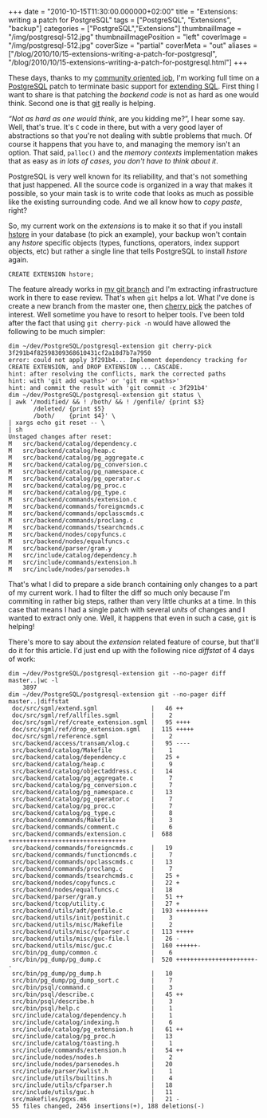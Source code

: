 +++
date = "2010-10-15T11:30:00.000000+02:00"
title = "Extensions: writing a patch for PostgreSQL"
tags = ["PostgreSQL", "Extensions", "backup"]
categories = ["PostgreSQL","Extensions"]
thumbnailImage = "/img/postgresql-512.jpg"
thumbnailImagePosition = "left"
coverImage = "/img/postgresql-512.jpg"
coverSize = "partial"
coverMeta = "out"
aliases = ["/blog/2010/10/15-extensions-writing-a-patch-for-postgresql",
           "/blog/2010/10/15-extensions-writing-a-patch-for-postgresql.html"]
+++

These days, thanks to my 
[community oriented job](http://2ndquadrant.com/), I'm working full time on a
[PostgreSQL](http://www.postgresql.org/) patch to terminate basic support for 
[extending SQL](http://www.postgresql.org/docs/9/static/extend.html). First thing I
want to share is that patching the 
*backend code* is not as hard as one would
think. Second one is that 
[git](http://git-scm.com/) really is helping.

*“Not as hard as one would think*, are you kidding me?”, I hear some
say. Well, that's true. It's 
`C` code in there, but with a very good layer of
abstractions so that you're not dealing with subtle problems that much. Of
course it happens that you have to, and managing the memory isn't an
option. That said, 
`palloc()` and the 
*memory contexts* implementation makes
that as easy as 
*in lots of cases, you don't have to think about it*.

PostgreSQL is very well known for its reliability, and that's not something
that just happened. All the source code is organized in a way that makes it
possible, so your main task is to write code that looks as much as possible
like the existing surrounding code. And we all know how to 
*copy paste*,
right?

So, my current work on the 
*extensions* is to make it so that if you install
[hstore](http://www.postgresql.org/docs/9.0/interactive/hstore.html) in your database (to pick an example), your backup won't contain any
*hstore* specific objects (types, functions, operators, index support objects,
etc) but rather a single line that tells PostgreSQL to install 
*hstore* again.

~~~
CREATE EXTENSION hstore;
~~~


The feature already works in 
[my git branch](http://git.postgresql.org/gitweb?p=postgresql-extension.git;a=shortlog;h=refs/heads/extension) and I'm extracting infrastructure
work in there to ease review. That's when 
`git` helps a lot. What I've done is
create a new branch from the master one, then 
[cherry pick](http://www.kernel.org/pub/software/scm/git/docs/git-cherry-pick.html) the patches of
interest. Well sometime you have to resort to helper tools. I've been told
after the fact that using 
`git cherry-pick -n` would have allowed the
following to be much simpler:

~~~
dim ~/dev/PostgreSQL/postgresql-extension git cherry-pick 3f291b4f82598309368610431cf2a18d7b7a7950
error: could not apply 3f291b4... Implement dependency tracking for CREATE EXTENSION, and DROP EXTENSION ... CASCADE.
hint: after resolving the conflicts, mark the corrected paths
hint: with 'git add <paths>' or 'git rm <paths>'
hint: and commit the result with 'git commit -c 3f291b4'
dim ~/dev/PostgreSQL/postgresql-extension git status \
| awk '/modified/ && ! /both/ && ! /genfile/ {print $3}
       /deleted/ {print $5}
       /both/    {print $4}' \
| xargs echo git reset -- \
| sh
Unstaged changes after reset:
M	src/backend/catalog/dependency.c
M	src/backend/catalog/heap.c
M	src/backend/catalog/pg_aggregate.c
M	src/backend/catalog/pg_conversion.c
M	src/backend/catalog/pg_namespace.c
M	src/backend/catalog/pg_operator.c
M	src/backend/catalog/pg_proc.c
M	src/backend/catalog/pg_type.c
M	src/backend/commands/extension.c
M	src/backend/commands/foreigncmds.c
M	src/backend/commands/opclasscmds.c
M	src/backend/commands/proclang.c
M	src/backend/commands/tsearchcmds.c
M	src/backend/nodes/copyfuncs.c
M	src/backend/nodes/equalfuncs.c
M	src/backend/parser/gram.y
M	src/include/catalog/dependency.h
M	src/include/commands/extension.h
M	src/include/nodes/parsenodes.h
~~~


That's what I did to prepare a side branch containing only changes to a part
of my current work. I had to filter the diff so much only because I'm
commiting in rather big steps, rather than very little chunks at a time. In
this case that means I had a single patch with several 
*units* of changes and
I wanted to extract only one. Well, it happens that even in such a case, 
`git`
is helping!

There's more to say about the 
*extension* related feature of course, but
that'll do it for this article. I'd just end up with the following nice
*diffstat* of 4 days of work:

~~~
dim ~/dev/PostgreSQL/postgresql-extension git --no-pager diff master..|wc -l
    3897
dim ~/dev/PostgreSQL/postgresql-extension git --no-pager diff master..|diffstat
 doc/src/sgml/extend.sgml               |   46 ++
 doc/src/sgml/ref/allfiles.sgml         |    2 
 doc/src/sgml/ref/create_extension.sgml |   95 ++++
 doc/src/sgml/ref/drop_extension.sgml   |  115 +++++
 doc/src/sgml/reference.sgml            |    2 
 src/backend/access/transam/xlog.c      |   95 ----
 src/backend/catalog/Makefile           |    1 
 src/backend/catalog/dependency.c       |   25 +
 src/backend/catalog/heap.c             |    9 
 src/backend/catalog/objectaddress.c    |   14 
 src/backend/catalog/pg_aggregate.c     |    7 
 src/backend/catalog/pg_conversion.c    |    7 
 src/backend/catalog/pg_namespace.c     |   13 
 src/backend/catalog/pg_operator.c      |    7 
 src/backend/catalog/pg_proc.c          |    7 
 src/backend/catalog/pg_type.c          |    8 
 src/backend/commands/Makefile          |    3 
 src/backend/commands/comment.c         |    6 
 src/backend/commands/extension.c       |  688 +++++++++++++++++++++++++++++++++
 src/backend/commands/foreigncmds.c     |   19 
 src/backend/commands/functioncmds.c    |    7 
 src/backend/commands/opclasscmds.c     |   13 
 src/backend/commands/proclang.c        |    7 
 src/backend/commands/tsearchcmds.c     |   25 +
 src/backend/nodes/copyfuncs.c          |   22 +
 src/backend/nodes/equalfuncs.c         |   18 
 src/backend/parser/gram.y              |   51 ++
 src/backend/tcop/utility.c             |   27 +
 src/backend/utils/adt/genfile.c        |  193 +++++++++
 src/backend/utils/init/postinit.c      |    3 
 src/backend/utils/misc/Makefile        |    2 
 src/backend/utils/misc/cfparser.c      |  113 +++++
 src/backend/utils/misc/guc-file.l      |   26 -
 src/backend/utils/misc/guc.c           |  160 ++++++-
 src/bin/pg_dump/common.c               |    6 
 src/bin/pg_dump/pg_dump.c              |  520 ++++++++++++++++++++++--
 src/bin/pg_dump/pg_dump.h              |   10 
 src/bin/pg_dump/pg_dump_sort.c         |    7 
 src/bin/psql/command.c                 |    3 
 src/bin/psql/describe.c                |   45 ++
 src/bin/psql/describe.h                |    3 
 src/bin/psql/help.c                    |    1 
 src/include/catalog/dependency.h       |    1 
 src/include/catalog/indexing.h         |    6 
 src/include/catalog/pg_extension.h     |   61 ++
 src/include/catalog/pg_proc.h          |   13 
 src/include/catalog/toasting.h         |    1 
 src/include/commands/extension.h       |   54 ++
 src/include/nodes/nodes.h              |    2 
 src/include/nodes/parsenodes.h         |   20 
 src/include/parser/kwlist.h            |    1 
 src/include/utils/builtins.h           |    4 
 src/include/utils/cfparser.h           |   18 
 src/include/utils/guc.h                |   11 
 src/makefiles/pgxs.mk                  |   21 -
 55 files changed, 2456 insertions(+), 188 deletions(-)
~~~

